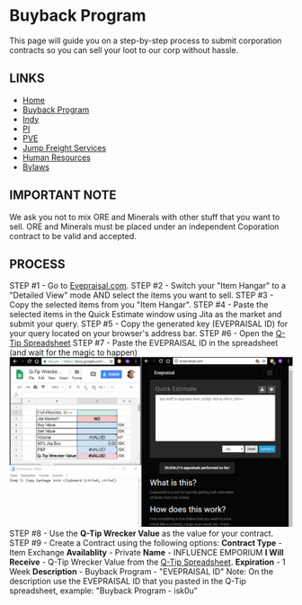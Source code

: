 # Buyback Program
This page will guide you on a step-by-step process to submit corporation contracts so you can sell your loot to our corp without hassle.

## LINKS
* [Home](README.md)
* [Buyback Program](Buyback.md)
* [Indy](Indy.md)
* [PI](PI.md)
* [PVE](PVE.md)
* [Jump Freight Services](JumpFreight.md)
* [Human Resources](HumanResources.md)
* [Bylaws](Bylaws.md)

## IMPORTANT NOTE
We ask you not to mix ORE and Minerals with other stuff that you want to sell.
ORE and Minerals must be placed under an independent Coporation contract to be valid and accepted.

## PROCESS
STEP #1 - Go to [Evepraisal.com](https://evepraisal.com/).
STEP #2 - Switch your "Item Hangar" to a "Detailed View" mode AND select the items you want to sell.
STEP #3 - Copy the selected items from you "Item Hangar".
STEP #4 - Paste the selected items in the Quick Estimate window using Jita as the market and submit your query.
STEP #5 - Copy the generated key (EVEPRAISAL ID) for your query located on your browser's address bar.
STEP #6 - Open the [Q-Tip Spreadsheet](https://docs.google.com/spreadsheets/d/1rv6fjyzQETQr7ImTrDPX-vCvUHph4A6CZrm_jYCT3XE/edit#gid=134055253)
STEP #7 - Paste the EVEPRAISAL ID in the spreadsheet (and wait for the magic to happen)
![Example](buyback.gif)
STEP #8 - Use the **Q-Tip Wrecker Value** as the value for your contract.
STEP #9 - Create a Contract using the following options:
**Contract Type** - Item Exchange
**Availablity** - Private
**Name** - INFLUENCE EMPORIUM
**I Will Receive** - Q-Tip Wrecker Value from the [Q-Tip Spreadsheet](https://docs.google.com/spreadsheets/d/1rv6fjyzQETQr7ImTrDPX-vCvUHph4A6CZrm_jYCT3XE/edit#gid=134055253).
**Expiration** - 1 Week
**Description** - Buyback Program - "EVEPRAISAL ID"
Note: On the description use the EVEPRAISAL ID that you pasted in the Q-Tip spreadsheet, example: "Buyback Program - isk0u"
